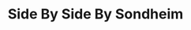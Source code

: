 ---
title: Side By Side By Sondheim
year: 1984
opening_date: 1984-05-11
closing_date: 1984-05-26
layout: productions
image:
image_caption:
image_credit:
playbill: 
category: 
Theatre: Theatre Jacksonville
Venue: Little Theatre
cast:
  Ensemble:
    - Valerie Hall
    - Richard Sykes
    - Cindy Lube
    - Jamie Reaser
    - Judy Wade
    - Carl Carlson
  Narrator: Gerri Turbow
crew:
  Director: Ray Jensen
  Assistant Director: James W. Ruffett
  Set & Lighting Design: Andrew Way
  Musical Director: Rosalind MacEnulty
  Choreographer: Mary Anne Murray
  Stage Manager: James W. Ruffett
  Lighting Technician:
    - Andrew Way
    - Marti Carson
  Costumes: Valerie Hall
  Publicity: Ginny Ribadeneyra
  Set Construction:
    - Mary Sasser
    - Norm Dulaney
    - Joyce Block
    - Jim Ruffett
    - Jack Masters
    - Pam Jackson
    - Marti Carson
orchestra:
external_links:
---